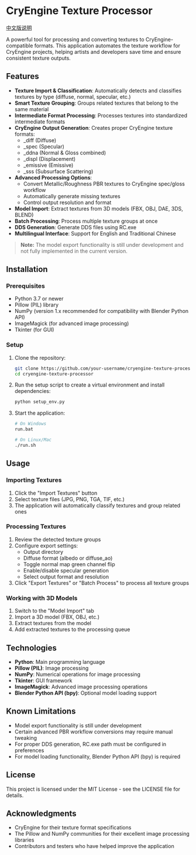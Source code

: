 # CryEngine Texture Processor

[中文版说明](https://github.com/z060142/Cryengine-Texture-Processor/blob/main/README_ZH.md)

A powerful tool for processing and converting textures to CryEngine-compatible formats. This application automates the texture workflow for CryEngine projects, helping artists and developers save time and ensure consistent texture outputs.

## Features

- **Texture Import & Classification**: Automatically detects and classifies textures by type (diffuse, normal, specular, etc.)
- **Smart Texture Grouping**: Groups related textures that belong to the same material
- **Intermediate Format Processing**: Processes textures into standardized intermediate formats
- **CryEngine Output Generation**: Creates proper CryEngine texture formats:
  - _diff (Diffuse)
  - _spec (Specular)
  - _ddna (Normal & Gloss combined)
  - _displ (Displacement)
  - _emissive (Emissive)
  - _sss (Subsurface Scattering)
- **Advanced Processing Options**:
  - Convert Metallic/Roughness PBR textures to CryEngine spec/gloss workflow
  - Automatically generate missing textures
  - Control output resolution and format
- **Model Import**: Extract textures from 3D models (FBX, OBJ, DAE, 3DS, BLEND)
- **Batch Processing**: Process multiple texture groups at once
- **DDS Generation**: Generate DDS files using RC.exe
- **Multilingual Interface**: Support for English and Traditional Chinese

> **Note:** The model export functionality is still under development and not fully implemented in the current version.

## Installation

### Prerequisites

- Python 3.7 or newer
- Pillow (PIL) library
- NumPy (version 1.x recommended for compatibility with Blender Python API)
- ImageMagick (for advanced image processing)
- Tkinter (for GUI)

### Setup

1. Clone the repository:
   ```bash
   git clone https://github.com/your-username/cryengine-texture-processor.git
   cd cryengine-texture-processor
   ```

2. Run the setup script to create a virtual environment and install dependencies:
   ```bash
   python setup_env.py
   ```

3. Start the application:
   ```bash
   # On Windows
   run.bat
   
   # On Linux/Mac
   ./run.sh
   ```

## Usage

### Importing Textures

1. Click the "Import Textures" button
2. Select texture files (JPG, PNG, TGA, TIF, etc.)
3. The application will automatically classify textures and group related ones

### Processing Textures

1. Review the detected texture groups
2. Configure export settings:
   - Output directory
   - Diffuse format (albedo or diffuse_ao)
   - Toggle normal map green channel flip
   - Enable/disable specular generation
   - Select output format and resolution
3. Click "Export Textures" or "Batch Process" to process all texture groups

### Working with 3D Models

1. Switch to the "Model Import" tab
2. Import a 3D model (FBX, OBJ, etc.)
3. Extract textures from the model
4. Add extracted textures to the processing queue

## Technologies

- **Python**: Main programming language
- **Pillow (PIL)**: Image processing
- **NumPy**: Numerical operations for image processing
- **Tkinter**: GUI framework
- **ImageMagick**: Advanced image processing operations
- **Blender Python API (bpy)**: Optional model loading support

## Known Limitations

- Model export functionality is still under development
- Certain advanced PBR workflow conversions may require manual tweaking
- For proper DDS generation, RC.exe path must be configured in preferences
- For model loading functionality, Blender Python API (bpy) is required

## License

This project is licensed under the MIT License - see the LICENSE file for details.

## Acknowledgments

- CryEngine for their texture format specifications
- The Pillow and NumPy communities for their excellent image processing libraries
- Contributors and testers who have helped improve the application